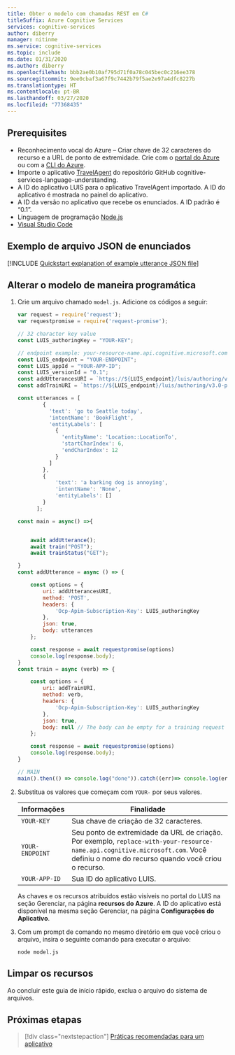 ```yaml
---
title: Obter o modelo com chamadas REST em C#
titleSuffix: Azure Cognitive Services
services: cognitive-services
author: diberry
manager: nitinme
ms.service: cognitive-services
ms.topic: include
ms.date: 01/31/2020
ms.author: diberry
ms.openlocfilehash: bbb2ae0b10af795d71f0a78c045bec0c216ee378
ms.sourcegitcommit: 9ee0cbaf3a67f9c7442b79f5ae2e97a4dfc8227b
ms.translationtype: HT
ms.contentlocale: pt-BR
ms.lasthandoff: 03/27/2020
ms.locfileid: "77368435"
---
```

## <a name="prerequisites"></a>Prerequisites

* Reconhecimento vocal do Azure – Criar chave de 32 caracteres do recurso e a URL de ponto de extremidade. Crie com o [portal do Azure](../luis-how-to-azure-subscription.md#create-resources-in-the-azure-portal) ou com a [CLI do Azure](../luis-how-to-azure-subscription.md#create-resources-in-azure-cli).
* Importe o aplicativo [TravelAgent](https://github.com/Azure-Samples/cognitive-services-language-understanding/blob/master/documentation-samples/quickstarts/change-model/TravelAgent.json) do repositório GitHub cognitive-services-language-understanding.
* A ID do aplicativo LUIS para o aplicativo TravelAgent importado. A ID do aplicativo é mostrada no painel do aplicativo.
* A ID da versão no aplicativo que recebe os enunciados. A ID padrão é “0.1”.
* Linguagem de programação [Node.js](https://nodejs.org/)
* [Visual Studio Code](https://code.visualstudio.com/)

## <a name="example-utterances-json-file"></a>Exemplo de arquivo JSON de enunciados

[!INCLUDE [Quickstart explanation of example utterance JSON file](get-started-get-model-json-example-utterances.md)]


## <a name="change-model-programmatically"></a>Alterar o modelo de maneira programática

1. Crie um arquivo chamado `model.js`. Adicione os códigos a seguir:

    ```javascript
    var request = require('request');
    var requestpromise = require('request-promise');

    // 32 character key value
    const LUIS_authoringKey = "YOUR-KEY";

    // endpoint example: your-resource-name.api.cognitive.microsoft.com
    const LUIS_endpoint = "YOUR-ENDPOINT";
    const LUIS_appId = "YOUR-APP-ID";
    const LUIS_versionId = "0.1";
    const addUtterancesURI = `https://${LUIS_endpoint}/luis/authoring/v3.0-preview/apps/${LUIS_appId}/versions/${LUIS_versionId}/examples`;
    const addTrainURI = `https://${LUIS_endpoint}/luis/authoring/v3.0-preview/apps/${LUIS_appId}/versions/${LUIS_versionId}/train`;

    const utterances = [
            {
              'text': 'go to Seattle today',
              'intentName': 'BookFlight',
              'entityLabels': [
                {
                  'entityName': 'Location::LocationTo',
                  'startCharIndex': 6,
                  'endCharIndex': 12
                }
              ]
            },
            {
                'text': 'a barking dog is annoying',
                'intentName': 'None',
                'entityLabels': []
            }
          ];

    const main = async() =>{


        await addUtterance();
        await train("POST");
        await trainStatus("GET");

    }
    const addUtterance = async () => {

        const options = {
            uri: addUtterancesURI,
            method: 'POST',
            headers: {
                'Ocp-Apim-Subscription-Key': LUIS_authoringKey
            },
            json: true,
            body: utterances
        };

        const response = await requestpromise(options)
        console.log(response.body);
    }
    const train = async (verb) => {

        const options = {
            uri: addTrainURI,
            method: verb,
            headers: {
                'Ocp-Apim-Subscription-Key': LUIS_authoringKey
            },
            json: true,
            body: null // The body can be empty for a training request
        };

        const response = await requestpromise(options)
        console.log(response.body);
    }

    // MAIN
    main().then(() => console.log("done")).catch((err)=> console.log(err returned));
    ```

1. Substitua os valores que começam com `YOUR-` por seus valores.

    |Informações|Finalidade|
    |--|--|
    |`YOUR-KEY`|Sua chave de criação de 32 caracteres.|
    |`YOUR-ENDPOINT`| Seu ponto de extremidade da URL de criação. Por exemplo, `replace-with-your-resource-name.api.cognitive.microsoft.com`. Você definiu o nome do recurso quando você criou o recurso.|
    |`YOUR-APP-ID`| Sua ID do aplicativo LUIS. |

    As chaves e os recursos atribuídos estão visíveis no portal do LUIS na seção Gerenciar, na página **recursos do Azure**. A ID do aplicativo está disponível na mesma seção Gerenciar, na página **Configurações do Aplicativo**.

1. Com um prompt de comando no mesmo diretório em que você criou o arquivo, insira o seguinte comando para executar o arquivo:

    ```console
    node model.js
    ```

## <a name="clean-up-resources"></a>Limpar os recursos

Ao concluir este guia de início rápido, exclua o arquivo do sistema de arquivos.

## <a name="next-steps"></a>Próximas etapas

> [!div class="nextstepaction"]
> [Práticas recomendadas para um aplicativo](../luis-concept-best-practices.md)